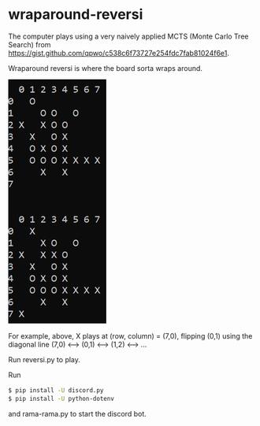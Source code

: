 # wraparound-reversi
The computer plays using a very naively applied MCTS (Monte Carlo Tree Search) from https://gist.github.com/qpwo/c538c6f73727e254fdc7fab81024f6e1.

Wraparound reversi is where the board sorta wraps around.

![wraps around](https://raw.githubusercontent.com/c-j-lh/wraparound-reversi/master/sample.jpg)

For example, above, X plays at (row, column) = (7,0), flipping (0,1) using the diagonal line (7,0) <--> (0,1) <--> (1,2) <--> ...

Run reversi.py to play.

Run 
```bash
$ pip install -U discord.py
$ pip install -U python-dotenv
``` 
and rama-rama.py to start the discord bot.
